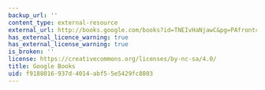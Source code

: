 ```yaml
---
backup_url: ''
content_type: external-resource
external_url: http://books.google.com/books?id=TNEIvHaNjawC&pg=PAfrontcover
has_external_licence_warning: true
has_external_license_warning: true
is_broken: ''
license: https://creativecommons.org/licenses/by-nc-sa/4.0/
title: Google Books
uid: f9188016-937d-4014-abf5-5e5429fc8803
---
```

